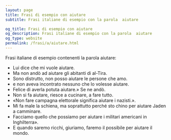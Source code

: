 ```yaml
---
layout: page
title: Frasi di esempio con aiutare 
subtitle: Frasi italiane di esempio con la parola  aiutare

og_title: Frasi di esempio con aiutare 
og_description: Frasi italiane di esempio con la parola  aiutare
og_type: website
permalink: /frasi/a/aiutare.html
---
```


Frasi italiane di esempio contenenti la parola aiutare:


- Lui dice che mi vuole aiutare.
- Ma non andò ad aiutare gli abitanti di al-Tira.
- Sono distrutto, non posso aiutare le persone che amo.
- e non aveva incontrato nessuno che lo volesse aiutare.
- Felice di averla potuta aiutare.» Se ne andò.
- Non si fa aiutare, riesce a cucinare, a fare tutto.
- «Non fare campagna elettorale significa aiutare i nazisti.».
- Mi fa male la schiena, ma soprattutto perché sto chino per aiutare Jaden a camminare.
- Facciamo quello che possiamo per aiutare i militari americani in Inghilterra».
- E quando saremo ricchi, giuriamo, faremo il possibile per aiutare il mondo.
